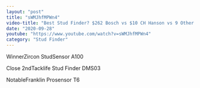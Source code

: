 ```yaml
---
layout: "post"
title: "sWMJhfMPWn4"
video-title: "Best Stud Finder? $262 Bosch vs $10 CH Hanson vs 9 Other Wall Stud Scanners! Let's find out!"
date: "2020-09-28"
youtube: "https://www.youtube.com/watch?v=sWMJhfMPWn4"
category: "Stud Finder"
---
```

<div class="space-y-1"><p><span class="inline-flex items-center justify-center px-2 py-1 mr-2 text-sm font-semibold leading-none text-red-50 bg-red-600 rounded-full">Winner</span>Zircon StudSensor A100<br></p><p><span class="inline-flex items-center justify-center px-2 py-1 mr-2 text-sm font-semibold leading-none bg-white hover:bg-gray-100 text-gray-400 border border-gray-200 rounded-full">Close 2nd</span>Tacklife Stud Finder DMS03<br></p><p><span class="inline-flex items-center justify-center px-2 py-1 mr-2 text-sm font-semibold leading-none bg-white hover:bg-gray-100 text-gray-400 border border-gray-200 rounded-full">Notable</span>Franklin Prosensor T6<br></p></div>